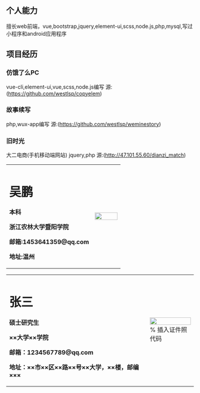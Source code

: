 
## 个人能力
擅长web前端，vue,bootstrap,jquery,element-ui,scss,node.js,php,mysql,写过小程序和android应用程序
## 项目经历
### 仿饿了么PC
vue-cli,element-ui,vue,scss,node.js编写
源:(https://github.com/westlsp/copyelem)
### 故事续写
php,wux-app编写
源:(https://github.com/westlsp/weminestory)
### 旧时光
大二电商(手机移动端网站)
jquery,php
源:(http://47.101.55.60/dianzi_match)
<table border="0">
  <tr>
    <td width="75%">
      <h1>吴鹏</h1>
      <p><b>本科</b></p>
      <p><b>浙江农林大学暨阳学院</b></p>
      <p><b>邮箱:1453641359@qq.com</b></p>
      <p><b>地址:温州</b></p>
    </td>
    <td width="25%">
      <img src="" width="100%">
    </td>
  </tr>
</table>
<table border="0">
  <tr>
    <td width="75%">
      <h1>张三</h1>
      <p><b>硕士研究生</b></p>
      <p><b>××大学××学院</b></p>
      <p><b>邮箱：1234567789@qq.com</b></p>
      <p><b>地址：××市××区××路××号××大学，××楼，邮编×××</b></p>
    </td>
    <td width="25%">
      <img src="/zhengjianzhao.jpg" width="100%">      % 插入证件照代码
    </td>
  </tr>
</table>
